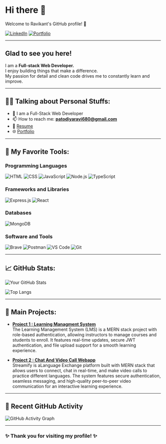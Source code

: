 # Hi there 👋

Welcome to Ravikant's GitHub profile! 🚀

[![LinkedIn](https://img.shields.io/badge/LinkedIn-blue?logo=linkedin)](https://www.linkedin.com/in/ravi-khati-6395502a9)
[![Portfolio](https://img.shields.io/badge/Portfolio-Website-purple)](https://ravikant-khati-portfolio.netlify.app/)

---
## Glad to see you here!

I am a **Full-stack Web Developer.**  
I enjoy building things that make a difference.  
My passion for detail and clean code drives me to constantly learn and improve.

---

## 🧑‍💻 Talking about Personal Stuffs:
- 💬 I am a Full-Stack Web Developer
- 📫 How to reach me: **patodiyaravi680@gmail.com**
- 📄 [Resume]([YOUR_RESUME_LINK](https://drive.google.com/file/d/1b3Wc7K9ZguoP6nJ98Urk7DzfSJ5gMJK5/view?usp=drive_link))
- 🌐 [Portfolio](https://ravikant-khati-portfolio.netlify.app/)

---

## 🚀 My Favorite Tools:
### Programming Languages
![HTML](https://img.shields.io/badge/HTML-E34F26?style=for-the-badge&logo=html5&logoColor=white)
![CSS](https://img.shields.io/badge/CSS-1572B6?style=for-the-badge&logo=css3&logoColor=white)
![JavaScript](https://img.shields.io/badge/JavaScript-F7DF1E?style=for-the-badge&logo=javascript&logoColor=black)
![Node.js](https://img.shields.io/badge/Node.js-339933?style=for-the-badge&logo=nodedotjs&logoColor=white)
![TypeScript](https://img.shields.io/badge/TypeScript-007ACC?style=for-the-badge&logo=typescript&logoColor=white)

### Frameworks and Libraries
![Express.js](https://img.shields.io/badge/Express.js-404D59?style=for-the-badge)
![React](https://img.shields.io/badge/React-61DAFB?style=for-the-badge&logo=react&logoColor=black)

### Databases
![MongoDB](https://img.shields.io/badge/MongoDB-4EA94B?style=for-the-badge&logo=mongodb&logoColor=white)

### Software and Tools
![Brave](https://img.shields.io/badge/Brave-FF7139?style=for-the-badge&logo=brave&logoColor=white)
![Postman](https://img.shields.io/badge/Postman-FF6C37?style=for-the-badge&logo=postman&logoColor=white)
![VS Code](https://img.shields.io/badge/Visual%20Studio%20Code-0078d7?style=for-the-badge&logo=visual%20studio%20code&logoColor=white)
![Git](https://img.shields.io/badge/Git-F05032?style=for-the-badge&logo=git&logoColor=white)

---

## 📈 GitHub Stats:
![Your GitHub Stats](https://github-readme-stats.vercel.app/api?username=ravikant-khati&show_icons=true&theme=radical)

![Top Langs](https://github-readme-stats.vercel.app/api/top-langs/?username=ravikant-khati&layout=compact&theme=radical)

---

## 📌 Main Projects:
- [**Project 1 : Learning Managment System**](https://lms-apcj.onrender.com/)  
The Learning Management System (LMS) is a MERN stack project with role-based authentication, allowing instructors to manage courses and students to enroll. It features real-time updates, secure JWT authentication, and file upload support for a smooth learning experience.

- [**Project 2 : Chat And Video Call Webapp**](https://chat-and-stream-app.onrender.com)  
Streamify is aLanguage Exchange platform built with MERN stack that allows users to connect, chat in real-time, and make video calls to practice different languages. The system features secure authentication, seamless messaging, and high-quality peer-to-peer video communication for an interactive learning experience.

---

## 📅 Recent GitHub Activity
![GitHub Activity Graph](https://github-profile-summary-cards.vercel.app/api/cards/profile-details?username=ravikant-khati&theme=dracula)

---

### ✨ Thank you for visiting my profile! ✨


